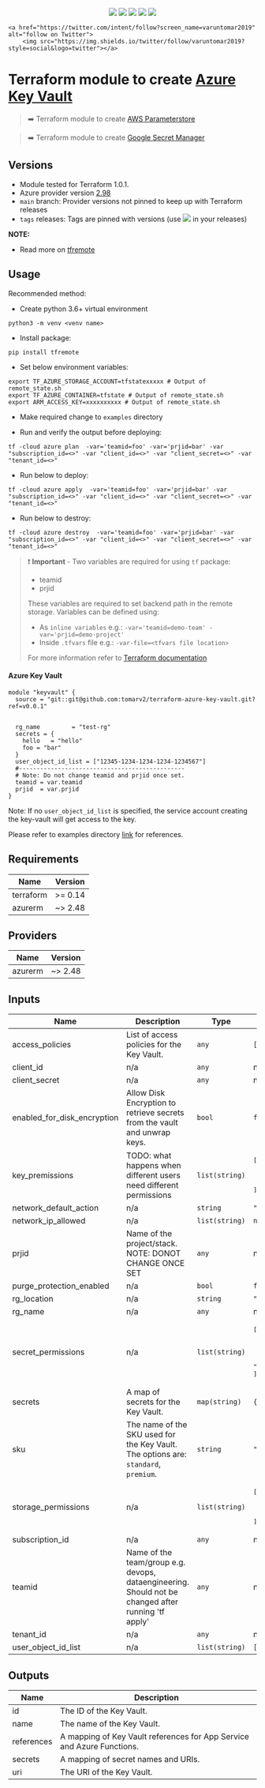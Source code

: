 <p align="center">
    <a href="https://github.com/tomarv2/terraform-azure-key-vault/actions/workflows/pre-commit.yml" alt="Pre Commit">
        <img src="https://github.com/tomarv2/terraform-azure-key-vault/actions/workflows/pre-commit.yml/badge.svg?branch=main" /></a>
    <a href="https://www.apache.org/licenses/LICENSE-2.0" alt="license">
        <img src="https://img.shields.io/github/license/tomarv2/terraform-azure-key-vault" /></a>
    <a href="https://github.com/tomarv2/terraform-azure-key-vault/tags" alt="GitHub tag">
        <img src="https://img.shields.io/github/v/tag/tomarv2/terraform-azure-key-vault" /></a>
    <a href="https://github.com/tomarv2/terraform-azure-key-vault/pulse" alt="Activity">
        <img src="https://img.shields.io/github/commit-activity/m/tomarv2/terraform-azure-key-vault" /></a>
    <a href="https://stackoverflow.com/users/6679867/tomarv2" alt="Stack Exchange reputation">
        <img src="https://img.shields.io/stackexchange/stackoverflow/r/6679867"></a>

    <a href="https://twitter.com/intent/follow?screen_name=varuntomar2019" alt="follow on Twitter">
        <img src="https://img.shields.io/twitter/follow/varuntomar2019?style=social&logo=twitter"></a>
</p>

# Terraform module to create [Azure Key Vault](https://registry.terraform.io/modules/tomarv2/key-vault/azure/latest)

> :arrow_right: Terraform module to create [AWS Parameterstore](https://registry.terraform.io/modules/tomarv2/parameterstore/aws/latest)

> :arrow_right: Terraform module to create [Google Secret Manager](https://registry.terraform.io/modules/tomarv2/secret-manager/google/latest)

## Versions

- Module tested for Terraform 1.0.1.
- Azure provider version [2.98](https://registry.terraform.io/providers/hashicorp/azurerm/latest)
- `main` branch: Provider versions not pinned to keep up with Terraform releases
- `tags` releases: Tags are pinned with versions (use <a href="https://github.com/tomarv2/terraform-azure-key-vault/tags" alt="GitHub tag">
        <img src="https://img.shields.io/github/v/tag/tomarv2/terraform-azure-key-vault" /></a> in your releases)

**NOTE:**

- Read more on [tfremote](https://github.com/tomarv2/tfremote)

## Usage

Recommended method:

- Create python 3.6+ virtual environment
```
python3 -m venv <venv name>
```

- Install package:
```
pip install tfremote
```

- Set below environment variables:
```
export TF_AZURE_STORAGE_ACCOUNT=tfstatexxxxx # Output of remote_state.sh
export TF_AZURE_CONTAINER=tfstate # Output of remote_state.sh
export ARM_ACCESS_KEY=xxxxxxxxxx # Output of remote_state.sh
```

- Make required change to `examples` directory

- Run and verify the output before deploying:
```
tf -cloud azure plan  -var='teamid=foo' -var='prjid=bar' -var "subscription_id=<>" -var "client_id=<>" -var "client_secret=<>" -var "tenant_id=<>"
```

- Run below to deploy:
```
tf -cloud azure apply  -var='teamid=foo' -var='prjid=bar' -var "subscription_id=<>" -var "client_id=<>" -var "client_secret=<>" -var "tenant_id=<>"
```

- Run below to destroy:
```
tf -cloud azure destroy  -var='teamid=foo' -var='prjid=bar' -var "subscription_id=<>" -var "client_id=<>" -var "client_secret=<>" -var "tenant_id=<>"
```

> ❗️ **Important** - Two variables are required for using `tf` package:
>
> - teamid
> - prjid
>
> These variables are required to set backend path in the remote storage.
> Variables can be defined using:
>
> - As `inline variables` e.g.: `-var='teamid=demo-team' -var='prjid=demo-project'`
> - Inside `.tfvars` file e.g.: `-var-file=<tfvars file location> `
>
> For more information refer to [Terraform documentation](https://www.terraform.io/docs/language/values/variables.html)

#### Azure Key Vault
```
module "keyvault" {
  source = "git::git@github.com:tomarv2/terraform-azure-key-vault.git?ref=v0.0.1"


  rg_name         = "test-rg"
  secrets = {
    hello   = "hello"
    foo = "bar"
  }
  user_object_id_list = ["12345-1234-1234-1234-1234567"]
  #-----------------------------------------------
  # Note: Do not change teamid and prjid once set.
  teamid = var.teamid
  prjid  = var.prjid
}
```

Note: If no `user_object_id_list` is specified, the service account creating the key-vault will get access to the key.

Please refer to examples directory [link](examples) for references.

## Requirements

| Name | Version |
|------|---------|
| terraform | >= 0.14 |
| azurerm | ~> 2.48 |

## Providers

| Name | Version |
|------|---------|
| azurerm | ~> 2.48 |

## Inputs

| Name | Description | Type | Default | Required |
|------|-------------|------|---------|:--------:|
| access\_policies | List of access policies for the Key Vault. | `any` | `[]` | no |
| client\_id | n/a | `any` | n/a | yes |
| client\_secret | n/a | `any` | n/a | yes |
| enabled\_for\_disk\_encryption | Allow Disk Encryption to retrieve secrets from the vault and unwrap keys. | `bool` | `false` | no |
| key\_premissions | TODO: what happens when different users need different permissions | `list(string)` | <pre>[<br>  "get",<br>  "list",<br>  "create"<br>]</pre> | no |
| network\_default\_action | n/a | `string` | `"Deny"` | no |
| network\_ip\_allowed | n/a | `list(string)` | `null` | no |
| prjid | Name of the project/stack. NOTE: DONOT CHANGE ONCE SET | `any` | n/a | yes |
| purge\_protection\_enabled | n/a | `bool` | `false` | no |
| rg\_location | n/a | `string` | `"eastus"` | no |
| rg\_name | n/a | `any` | n/a | yes |
| secret\_permissions | n/a | `list(string)` | <pre>[<br>  "set",<br>  "list",<br>  "get",<br>  "delete"<br>]</pre> | no |
| secrets | A map of secrets for the Key Vault. | `map(string)` | `{}` | no |
| sku | The name of the SKU used for the Key Vault. The options are: `standard`, `premium`. | `string` | `"standard"` | no |
| storage\_permissions | n/a | `list(string)` | <pre>[<br>  "set",<br>  "list",<br>  "get"<br>]</pre> | no |
| subscription\_id | n/a | `any` | n/a | yes |
| teamid | Name of the team/group e.g. devops, dataengineering. Should not be changed after running 'tf apply' | `any` | n/a | yes |
| tenant\_id | n/a | `any` | n/a | yes |
| user\_object\_id\_list | n/a | `list(string)` | `[]` | no |

## Outputs

| Name | Description |
|------|-------------|
| id | The ID of the Key Vault. |
| name | The name of the Key Vault. |
| references | A mapping of Key Vault references for App Service and Azure Functions. |
| secrets | A mapping of secret names and URIs. |
| uri | The URI of the Key Vault. |
